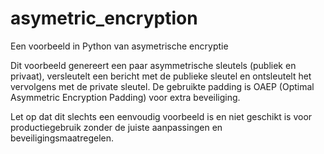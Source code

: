 # asymetric_encryption
Een voorbeeld in Python van asymetrische encryptie

Dit voorbeeld genereert een paar asymmetrische sleutels (publiek en privaat), versleutelt een bericht met de publieke sleutel en ontsleutelt het vervolgens met de private sleutel. De gebruikte padding is OAEP (Optimal Asymmetric Encryption Padding) voor extra beveiliging.

Let op dat dit slechts een eenvoudig voorbeeld is en niet geschikt is voor productiegebruik zonder de juiste aanpassingen en beveiligingsmaatregelen.
